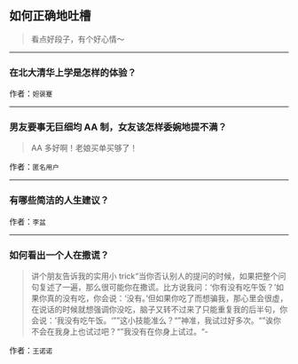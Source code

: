 ## 如何正确地吐槽

> 看点好段子，有个好心情～


 
---

### 在北大清华上学是怎样的体验？

> 


作者：`妲褒蹇`

---

### 男友要事无巨细均 AA 制，女友该怎样委婉地提不满？

> AA 多好啊！老娘买单买够了！


作者：`匿名用户`

---

### 有哪些简洁的人生建议？

> 


作者：`李盆`

---

### 如何看出一个人在撒谎？

> 讲个朋友告诉我的实用小 trick“当你否认别人的提问的时候，如果把整个问句复述了一遍，那么很可能你在撒谎。比方说我问：‘你有没有吃午饭？’如果你真的没有吃，你会说：‘没有。’但如果你吃了而想骗我，那心里会很虚，在说话的时候就想强调你没吃，脑子又转不过来了只能重复我的后半句，你会说：’我没有吃午饭。‘””这小技能准么？“”神准，我试过好多次。“”诶你不会在我身上也试过吧？“”我没有在你身上试过。“-


作者：`王诺诺`